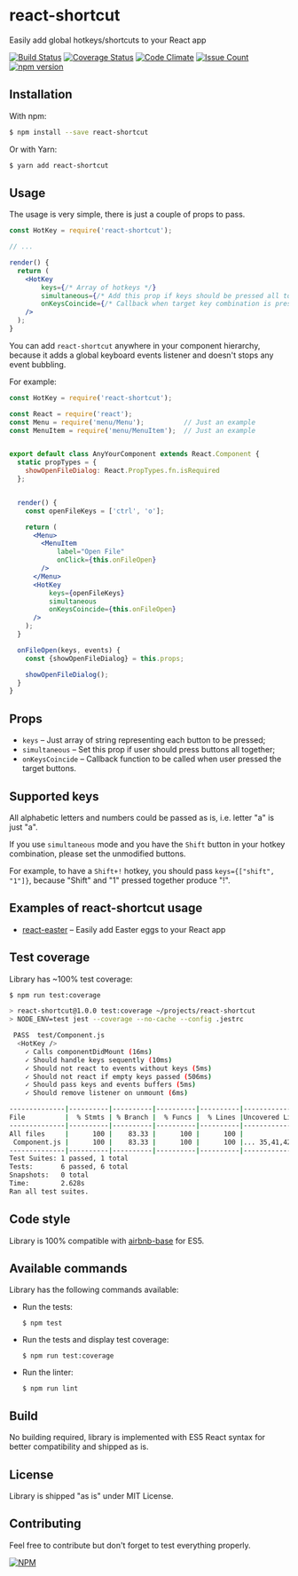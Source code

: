 # react-shortcut

Easily add global hotkeys/shortcuts to your React app


[![Build Status](https://travis-ci.org/devlato/react-hotkeys.svg?branch=master)](https://travis-ci.org/devlato/react-hotkeys)
[![Coverage Status](https://coveralls.io/repos/github/devlato/react-hotkeys/badge.svg?branch=master)](https://coveralls.io/github/devlato/react-hotkeys?branch=master)
[![Code Climate](https://codeclimate.com/github/devlato/react-hotkeys/badges/gpa.svg)](https://codeclimate.com/github/devlato/react-hotkeys)
[![Issue Count](https://codeclimate.com/github/devlato/react-hotkeys/badges/issue_count.svg)](https://codeclimate.com/github/devlato/react-hotkeys)
[![npm version](https://badge.fury.io/js/react-shortcut.svg)](https://badge.fury.io/js/react-shortcut)


## Installation

With npm:

```sh
$ npm install --save react-shortcut
```

Or with Yarn:

```sh
$ yarn add react-shortcut
```


## Usage

The usage is very simple, there is just a couple of props to pass.

```jsx
const HotKey = require('react-shortcut');

// ...

render() {
  return (
    <HotKey
        keys={/* Array of hotkeys */}
        simultaneous={/* Add this prop if keys should be pressed all together */}
        onKeysCoincide={/* Callback when target key combination is pressed */}
    />
  );
}
```

You can add `react-shortcut` anywhere in your component hierarchy, because it adds a global
keyboard events listener and doesn't stops any event bubbling.

For example:

```jsx
const HotKey = require('react-shortcut');

const React = require('react');
const Menu = require('menu/Menu');          // Just an example
const MenuItem = require('menu/MenuItem');  // Just an example


export default class AnyYourComponent extends React.Component {
  static propTypes = {
    showOpenFileDialog: React.PropTypes.fn.isRequired
  };


  render() {
    const openFileKeys = ['ctrl', 'o'];

    return (
      <Menu>
        <MenuItem
            label="Open File"
            onClick={this.onFileOpen}
        />
      </Menu>
      <HotKey
          keys={openFileKeys}
          simultaneous
          onKeysCoincide={this.onFileOpen}
      />
    );
  }

  onFileOpen(keys, events) {
    const {showOpenFileDialog} = this.props;

    showOpenFileDialog();
  }
}
```


## Props

* `keys` – Just array of string representing each button to be pressed;
* `simultaneous` – Set this prop if user should press buttons all together;
* `onKeysCoincide` – Callback function to be called when user pressed the target buttons.


## Supported keys

All alphabetic letters and numbers could be passed as is, i.e. letter "a" is just "a".

If you use `simultaneous` mode and you have the `Shift` button in your hotkey combination,
please set the unmodified buttons.

For example, to have a `Shift+!` hotkey, you should pass `keys={["shift", "1"]}`,
because "Shift" and "1" pressed together produce "!".


## Examples of react-shortcut usage

* [react-easter](https://www.npmjs.com/package/react-easter) – Easily add Easter eggs to your React app


## Test coverage

Library has ~100% test coverage:

```sh
$ npm run test:coverage

> react-shortcut@1.0.0 test:coverage ~/projects/react-shortcut
> NODE_ENV=test jest --coverage --no-cache --config .jestrc

 PASS  test/Component.js
  <HotKey />
    ✓ Calls componentDidMount (16ms)
    ✓ Should handle keys sequently (10ms)
    ✓ Should not react to events without keys (5ms)
    ✓ Should not react if empty keys passed (506ms)
    ✓ Should pass keys and events buffers (5ms)
    ✓ Should remove listener on unmount (6ms)

--------------|----------|----------|----------|----------|----------------|
File          |  % Stmts | % Branch |  % Funcs |  % Lines |Uncovered Lines |
--------------|----------|----------|----------|----------|----------------|
All files     |      100 |    83.33 |      100 |      100 |                |
 Component.js |      100 |    83.33 |      100 |      100 |... 35,41,42,66 |
--------------|----------|----------|----------|----------|----------------|
Test Suites: 1 passed, 1 total
Tests:       6 passed, 6 total
Snapshots:   0 total
Time:        2.628s
Ran all test suites.

```


## Code style

Library is 100% compatible with [airbnb-base](https://www.npmjs.com/package/eslint-config-airbnb-base) for ES5.


## Available commands

Library has the following commands available:

* Run the tests:

  ```
  $ npm test
  ```

* Run the tests and display test coverage:

  ```
  $ npm run test:coverage
  ```

* Run the linter:

  ```
  $ npm run lint
  ```

## Build

No building required, library is implemented with ES5 React syntax for better compatibility and shipped as is.


## License

Library is shipped "as is" under MIT License.


## Contributing

Feel free to contribute but don't forget to test everything properly.


[![NPM](https://nodei.co/npm/react-shortcut.png?downloads=true&downloadRank=true&stars=true)](https://nodei.co/npm/react-shortcut/)

